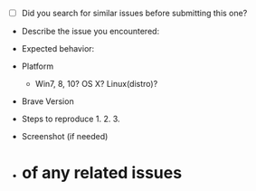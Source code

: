 - [ ] Did you search for similar issues before submitting this one?

- Describe the issue you encountered:
- Expected behavior:

- Platform
  - Win7, 8, 10? OS X? Linux(distro)?
- Brave Version
- Steps to reproduce
    1.
    2.
    3.
- Screenshot (if needed)
- # of any related issues
